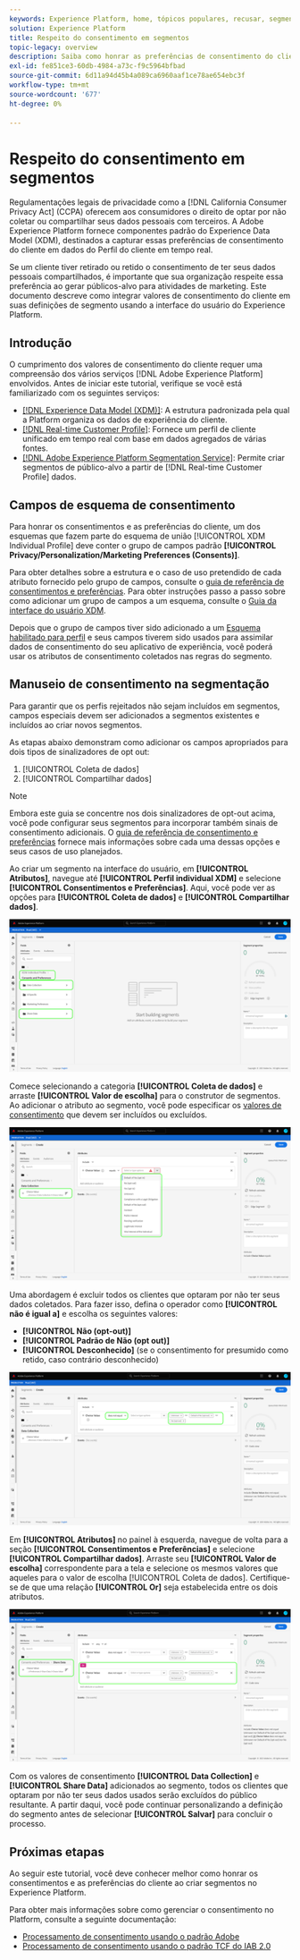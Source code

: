 ```yaml
---
keywords: Experience Platform, home, tópicos populares, recusar, segmentação, serviço de segmentação, serviço de segmentação, opções de honra, recusas, rejeitar, recusar, consentimento, compartilhar, coletar;
solution: Experience Platform
title: Respeito do consentimento em segmentos
topic-legacy: overview
description: Saiba como honrar as preferências de consentimento do cliente para coleta de dados pessoais e compartilhamento em operações do segmento.
exl-id: fe851ce3-60db-4984-a73c-f9c5964bfbad
source-git-commit: 6d11a94d45b4a089ca6960aaf1ce78ae654ebc3f
workflow-type: tm+mt
source-wordcount: '677'
ht-degree: 0%

---
```


# Respeito do consentimento em segmentos

Regulamentações legais de privacidade como a [!DNL California Consumer Privacy Act] (CCPA) oferecem aos consumidores o direito de optar por não coletar ou compartilhar seus dados pessoais com terceiros. A Adobe Experience Platform fornece componentes padrão do Experience Data Model (XDM), destinados a capturar essas preferências de consentimento do cliente em dados do Perfil do cliente em tempo real.

Se um cliente tiver retirado ou retido o consentimento de ter seus dados pessoais compartilhados, é importante que sua organização respeite essa preferência ao gerar públicos-alvo para atividades de marketing. Este documento descreve como integrar valores de consentimento do cliente em suas definições de segmento usando a interface do usuário do Experience Platform.

## Introdução

O cumprimento dos valores de consentimento do cliente requer uma compreensão dos vários serviços [!DNL Adobe Experience Platform] envolvidos. Antes de iniciar este tutorial, verifique se você está familiarizado com os seguintes serviços:

* [[!DNL Experience Data Model (XDM)]](../xdm/home.md): A estrutura padronizada pela qual a Platform organiza os dados de experiência do cliente.
* [[!DNL Real-time Customer Profile]](../profile/home.md): Fornece um perfil de cliente unificado em tempo real com base em dados agregados de várias fontes.
* [[!DNL Adobe Experience Platform Segmentation Service]](./home.md): Permite criar segmentos de público-alvo a partir de  [!DNL Real-time Customer Profile] dados.

## Campos de esquema de consentimento

Para honrar os consentimentos e as preferências do cliente, um dos esquemas que fazem parte do esquema de união [!UICONTROL XDM Individual Profile] deve conter o grupo de campos padrão **[!UICONTROL Privacy/Personalization/Marketing Preferences (Consents)]**.

Para obter detalhes sobre a estrutura e o caso de uso pretendido de cada atributo fornecido pelo grupo de campos, consulte o [guia de referência de consentimentos e preferências](../xdm/field-groups/profile/consents.md). Para obter instruções passo a passo sobre como adicionar um grupo de campos a um esquema, consulte o [Guia da interface do usuário XDM](../xdm/ui/resources/schemas.md#add-field-groups).

Depois que o grupo de campos tiver sido adicionado a um [Esquema habilitado para perfil](../xdm/ui/resources/schemas.md#profile) e seus campos tiverem sido usados para assimilar dados de consentimento do seu aplicativo de experiência, você poderá usar os atributos de consentimento coletados nas regras do segmento.

## Manuseio de consentimento na segmentação

Para garantir que os perfis rejeitados não sejam incluídos em segmentos, campos especiais devem ser adicionados a segmentos existentes e incluídos ao criar novos segmentos.

As etapas abaixo demonstram como adicionar os campos apropriados para dois tipos de sinalizadores de opt out:

1. [!UICONTROL Coleta de dados]
1. [!UICONTROL Compartilhar dados]

>[!NOTE]
>
>Embora este guia se concentre nos dois sinalizadores de opt-out acima, você pode configurar seus segmentos para incorporar também sinais de consentimento adicionais. O [guia de referência de consentimento e preferências](../xdm/field-groups/profile/consents.md) fornece mais informações sobre cada uma dessas opções e seus casos de uso planejados.

Ao criar um segmento na interface do usuário, em **[!UICONTROL Atributos]**, navegue até **[!UICONTROL Perfil individual XDM]** e selecione **[!UICONTROL Consentimentos e Preferências]**. Aqui, você pode ver as opções para **[!UICONTROL Coleta de dados]** e **[!UICONTROL Compartilhar dados]**.

![](./images/opt-outs/consents.png)

Comece selecionando a categoria **[!UICONTROL Coleta de dados]** e arraste **[!UICONTROL Valor de escolha]** para o construtor de segmentos. Ao adicionar o atributo ao segmento, você pode especificar os [valores de consentimento](../xdm/field-groups/profile/consents.md#choice-values) que devem ser incluídos ou excluídos.

![](./images/opt-outs/consent-values.png)

Uma abordagem é excluir todos os clientes que optaram por não ter seus dados coletados. Para fazer isso, defina o operador como **[!UICONTROL não é igual a]** e escolha os seguintes valores:

* **[!UICONTROL Não (opt-out)]**
* **[!UICONTROL Padrão de Não (opt out)]**
* **[!UICONTROL Desconhecido]**  (se o consentimento for presumido como retido, caso contrário desconhecido)

![](./images/opt-outs/collect.png)

Em **[!UICONTROL Atributos]** no painel à esquerda, navegue de volta para a seção **[!UICONTROL Consentimentos e Preferências]** e selecione **[!UICONTROL Compartilhar dados]**. Arraste seu **[!UICONTROL Valor de escolha]** correspondente para a tela e selecione os mesmos valores que aqueles para o valor de escolha [!UICONTROL Coleta de dados]. Certifique-se de que uma relação **[!UICONTROL Or]** seja estabelecida entre os dois atributos.

![](./images/opt-outs/share.png)

Com os valores de consentimento **[!UICONTROL Data Collection]** e **[!UICONTROL Share Data]** adicionados ao segmento, todos os clientes que optaram por não ter seus dados usados serão excluídos do público resultante. A partir daqui, você pode continuar personalizando a definição do segmento antes de selecionar **[!UICONTROL Salvar]** para concluir o processo.

## Próximas etapas

Ao seguir este tutorial, você deve conhecer melhor como honrar os consentimentos e as preferências do cliente ao criar segmentos no Experience Platform.

Para obter mais informações sobre como gerenciar o consentimento no Platform, consulte a seguinte documentação:

* [Processamento de consentimento usando o padrão Adobe](../landing/governance-privacy-security/consent/adobe/overview.md)
* [Processamento de consentimento usando o padrão TCF do IAB 2.0](../landing/governance-privacy-security/consent/iab/overview.md)